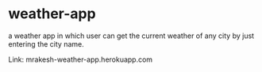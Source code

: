 # weather-app

a weather app in which user can get the current weather of any city by just entering the city name.

Link: mrakesh-weather-app.herokuapp.com

